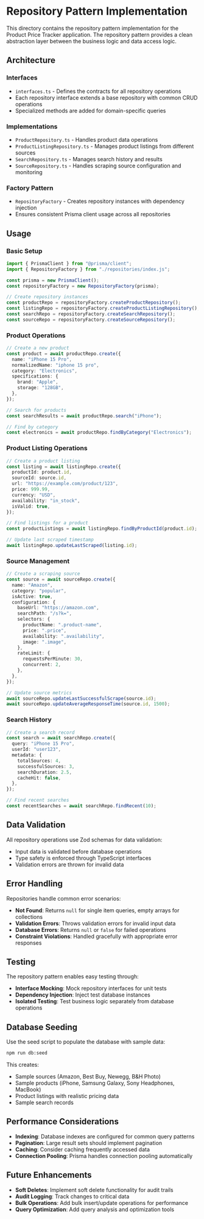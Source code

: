 # Repository Pattern Implementation

This directory contains the repository pattern implementation for the Product Price Tracker application. The repository pattern provides a clean abstraction layer between the business logic and data access logic.

## Architecture

### Interfaces

- `interfaces.ts` - Defines the contracts for all repository operations
- Each repository interface extends a base repository with common CRUD operations
- Specialized methods are added for domain-specific queries

### Implementations

- `ProductRepository.ts` - Handles product data operations
- `ProductListingRepository.ts` - Manages product listings from different sources
- `SearchRepository.ts` - Manages search history and results
- `SourceRepository.ts` - Handles scraping source configuration and monitoring

### Factory Pattern

- `RepositoryFactory` - Creates repository instances with dependency injection
- Ensures consistent Prisma client usage across all repositories

## Usage

### Basic Setup

```typescript
import { PrismaClient } from "@prisma/client";
import { RepositoryFactory } from "./repositories/index.js";

const prisma = new PrismaClient();
const repositoryFactory = new RepositoryFactory(prisma);

// Create repository instances
const productRepo = repositoryFactory.createProductRepository();
const listingRepo = repositoryFactory.createProductListingRepository();
const searchRepo = repositoryFactory.createSearchRepository();
const sourceRepo = repositoryFactory.createSourceRepository();
```

### Product Operations

```typescript
// Create a new product
const product = await productRepo.create({
  name: "iPhone 15 Pro",
  normalizedName: "iphone 15 pro",
  category: "Electronics",
  specifications: {
    brand: "Apple",
    storage: "128GB",
  },
});

// Search for products
const searchResults = await productRepo.search("iPhone");

// Find by category
const electronics = await productRepo.findByCategory("Electronics");
```

### Product Listing Operations

```typescript
// Create a product listing
const listing = await listingRepo.create({
  productId: product.id,
  sourceId: source.id,
  url: "https://example.com/product/123",
  price: 999.99,
  currency: "USD",
  availability: "in_stock",
  isValid: true,
});

// Find listings for a product
const productListings = await listingRepo.findByProductId(product.id);

// Update last scraped timestamp
await listingRepo.updateLastScraped(listing.id);
```

### Source Management

```typescript
// Create a scraping source
const source = await sourceRepo.create({
  name: "Amazon",
  category: "popular",
  isActive: true,
  configuration: {
    baseUrl: "https://amazon.com",
    searchPath: "/s?k=",
    selectors: {
      productName: ".product-name",
      price: ".price",
      availability: ".availability",
      image: ".image",
    },
    rateLimit: {
      requestsPerMinute: 30,
      concurrent: 2,
    },
  },
});

// Update source metrics
await sourceRepo.updateLastSuccessfulScrape(source.id);
await sourceRepo.updateAverageResponseTime(source.id, 1500);
```

### Search History

```typescript
// Create a search record
const search = await searchRepo.create({
  query: "iPhone 15 Pro",
  userId: "user123",
  metadata: {
    totalSources: 4,
    successfulSources: 3,
    searchDuration: 2.5,
    cacheHit: false,
  },
});

// Find recent searches
const recentSearches = await searchRepo.findRecent(10);
```

## Data Validation

All repository operations use Zod schemas for data validation:

- Input data is validated before database operations
- Type safety is enforced through TypeScript interfaces
- Validation errors are thrown for invalid data

## Error Handling

Repositories handle common error scenarios:

- **Not Found**: Returns `null` for single item queries, empty arrays for collections
- **Validation Errors**: Throws validation errors for invalid input data
- **Database Errors**: Returns `null` or `false` for failed operations
- **Constraint Violations**: Handled gracefully with appropriate error responses

## Testing

The repository pattern enables easy testing through:

- **Interface Mocking**: Mock repository interfaces for unit tests
- **Dependency Injection**: Inject test database instances
- **Isolated Testing**: Test business logic separately from database operations

## Database Seeding

Use the seed script to populate the database with sample data:

```bash
npm run db:seed
```

This creates:

- Sample sources (Amazon, Best Buy, Newegg, B&H Photo)
- Sample products (iPhone, Samsung Galaxy, Sony Headphones, MacBook)
- Product listings with realistic pricing data
- Sample search records

## Performance Considerations

- **Indexing**: Database indexes are configured for common query patterns
- **Pagination**: Large result sets should implement pagination
- **Caching**: Consider caching frequently accessed data
- **Connection Pooling**: Prisma handles connection pooling automatically

## Future Enhancements

- **Soft Deletes**: Implement soft delete functionality for audit trails
- **Audit Logging**: Track changes to critical data
- **Bulk Operations**: Add bulk insert/update operations for performance
- **Query Optimization**: Add query analysis and optimization tools
